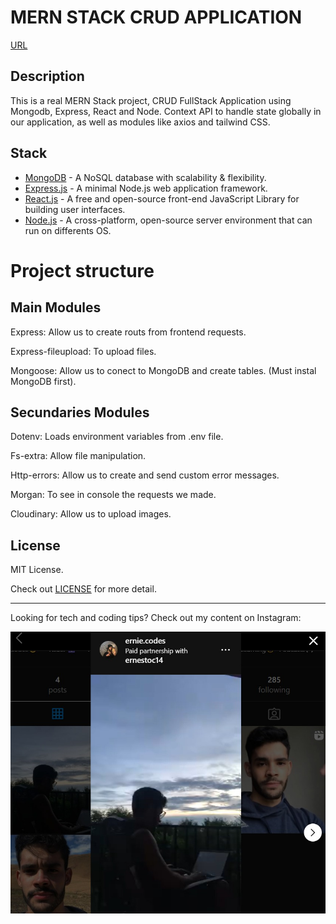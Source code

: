 # MERN STACK CRUD APPLICATION

[URL](https://www.craftz.dog/)

## Description

This is a real MERN Stack project, CRUD FullStack Application
using Mongodb, Express, React and Node. Context API to handle state 
globally in our application, as well as modules like axios and tailwind CSS.

## Stack

- [MongoDB](https://www.mongodb.com/) - A NoSQL database with scalability & flexibility.
- [Express.js](https://expressjs.com/) - A minimal Node.js web application framework.
- [React.js](https://reactjs.org/) - A free and open-source front-end JavaScript Library for building user interfaces.
- [Node.js](https://nodejs.org/en/about/) - A cross-platform, open-source server environment that can run on differents OS.

# Project structure

## Main Modules
Express: Allow us to create routs from frontend requests.

Express-fileupload: To upload files.

Mongoose: Allow us to conect to MongoDB and create tables. (Must instal MongoDB first). 


## Secundaries Modules
Dotenv: Loads environment variables from .env file.

Fs-extra: Allow file manipulation.

Http-errors: Allow us to create and send custom error messages.

Morgan: To see in console the requests we made.

Cloudinary: Allow us to upload images.

## License

MIT License.

Check out [LICENSE](./LICENSE) for more detail.

---

Looking for tech and coding tips? Check out my content on Instagram:

[![Ernie Codes](https://github.com/Ernestoc14/ernestoc14-homepage/raw/master/public/ernie-codes.jpeg)](https://www.instagram.com/ernie.codes/)
